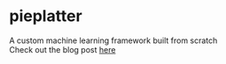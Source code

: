# pieplatter
A custom machine learning framework built from scratch<br/>
Check out the blog post [here](https://olinjohnson.github.io/posts/the-pieplatter-project)
